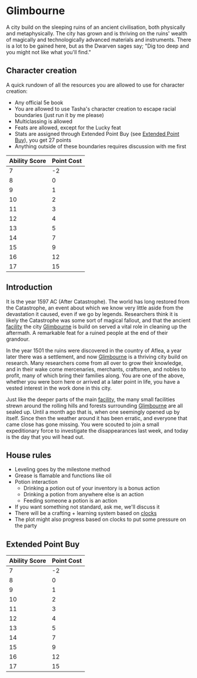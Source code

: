   [facility]: ./Facilities/Inner%20Citadel%20Facility/
  [Glimbourne]: ./Glimbourne/index.md

# Glimbourne
A city build on the sleeping ruins of an ancient civilisation, both physically and metaphysically. The city has grown and is thriving on the ruins' wealth of magically and technologically advanced materials and instruments. There is a lot to be gained here, but as the Dwarven sages say; "Dig too deep and you might not like what you'll find."

## Character creation
A quick rundown of all the resources you are allowed to use for character creation:

- Any official 5e book
- You are allowed to use Tasha's character creation to escape racial boundaries (just run it by me please)
- Multiclassing is allowed
- Feats are allowed, except for the Lucky feat
- Stats are assigned through Extended Point Buy (see [Extended Point Buy](#extended-point-buy)), you get 27 points 
- Anything outside of these boundaries requires discussion with me first

| Ability Score | Point Cost |
|---------------|------------|
| 7             | -2         |
| 8             | 0          |
| 9             | 1          |
| 10            | 2          |
| 11            | 3          |
| 12            | 4          |
| 13            | 5          |
| 14            | 7          |
| 15            | 9          |
| 16            | 12         |
| 17            | 15         |

## Introduction
It is the year 1597 AC (After Catastrophe). The world has long restored from the Catastrophe, an event about which we know very little aside from the devastation it caused, even if we go by legends. Researchers think it is likely the Catastrophe was some sort of magical fallout, and that the ancient [facility] the city [Glimbourne] is build on served a vital role in cleaning up the aftermath. A remarkable feat for a ruined people at the end of their grandour.

In the year 1501 the ruins were discovered in the country of Aflea, a year later there was a settlement, and now [Glimbourne] is a thriving city build on research. Many researchers come from all over to grow their knowledge, and in their wake come mercenaries, merchants, craftsmen, and nobles to profit, many of which bring their families along. You are one of the above, whether you were born here or arrived at a later point in life, you have a vested interest in the work done in this city.

Just like the deeper parts of the main [facility], the many small facilities strewn around the rolling hills and forests surrounding [Glimbourne] are all sealed up. Until a month ago that is, when one seemingly opened up by itself. Since then the weather around it has been erratic, and everyone that came close has gone missing. You were scouted to join a small expeditionary force to investigate the disappearances last week, and today is the day that you will head out.

## House rules

- Leveling goes by the milestone method
- Grease is flamable and functions like oil
- Potion interaction
  - Drinking a potion out of your inventory is a bonus action
  - Drinking a potion from anywhere else is an action
  - Feeding someone a potion is an action
- If you want something not standard, ask me, we'll discuss it
- There will be a crafting + learning system based on [clocks](https://rpg.stackexchange.com/questions/204167/whats-a-clock-and-how-do-i-use-one)
- The plot might also progress based on clocks to put some pressure on the party

## Extended Point Buy

| Ability Score | Point Cost |
|---------------|------------|
| 7             | -2         |
| 8             | 0          |
| 9             | 1          |
| 10            | 2          |
| 11            | 3          |
| 12            | 4          |
| 13            | 5          |
| 14            | 7          |
| 15            | 9          |
| 16            | 12         |
| 17            | 15         |
